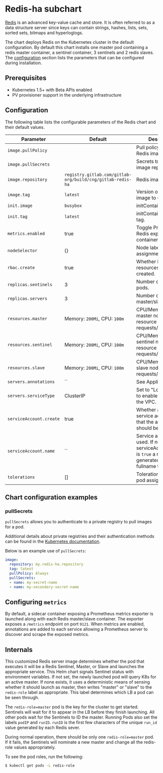 # Redis-ha subchart

[Redis](http://redis.io/) is an advanced key-value cache and store. It is often referred
to as a data structure server since keys can contain strings, hashes, lists, sets,
sorted sets, bitmaps and hyperloglogs.

The chart deploys Redis on the Kubernetes cluster in the default configuration. By
default this chart installs one master pod containing a redis master container, a
sentinel container, 3 sentinels and 2 redis slaves. The [configuration](#configuration)
section lists the parameters that can be configured during installation.

## Prerequisites

- Kubernetes 1.5+ with Beta APIs enabled
- PV provisioner support in the underlying infrastructure

## Configuration

The following table lists the configurable parameters of the Redis chart and their
default values.

| Parameter               | Default                      | Description |
| ----------------------- | ---------------------------- | ----------- |
| `image.pullPolicy`      |                              | Pull policy for the Redis image.                       |
| `image.pullSecrets`     |                              | Secrets to use for image repository.                   |
| `image.repository`      | `registry.gitlab.com/gitlab-org/build/cng/gitlab-redis-ha`| Redis image.              |
| `image.tag`             | `latest`                     | Version of the Redis image to use.                     |
| `init.image`            | `busybox`                    | initContainer image.                                   |
| `init.tag  `            | `latest`                     | initContainer image tag.                               |
| `metrics.enabled`       | true                         | Toggle Prometheus Redis exporter sidecar container.    |
| `nodeSelector`          | {}                           | Node labels for pod assignment.                        |
| `rbac.create`           | true                         | Whether RBAC resources should be created.              |
| `replicas.sentinels`    | 3                            | Number of sentinel pods.                               |
| `replicas.servers`      | 3                            | Number of redis master/slave pods.                     |
| `resources.master`      | Memory: `200Mi`, CPU: `100m` | CPU/Memory for master nodes resource requests/limits.  |
| `resources.sentinel`    | Memory: `200Mi`, CPU: `100m` | CPU/Memory for sentinel node resource requests/limits. |
| `resources.slave`       | Memory: `200Mi`, CPU: `100m` | CPU/Memory for slave nodes  resource requests/limits.  |
| `servers.annotations`   | ``                           | See Appliance mode.                                    |
| `servers.serviceType`   | ClusterIP                    | Set to "LoadBalancer" to enable access from the VPC.   |
| `serviceAccount.create` | true                         | Whether a new service account name that the agent will use should be created. |
| `serviceAccount.name`   | ``                           | Service account to be used. If not set and serviceAccount.create is `true` a name is generated using the fullname template. |
| `tolerations`           | []                           | Toleration labels for pod assignment.                  |

## Chart configuration examples

### pullSecrets

`pullSecrets` allows you to authenticate to a private registry to pull images for a pod.

Additional details about private registries and their authentication methods can be
found in the [Kubernetes documentation](https://kubernetes.io/docs/concepts/containers/images/#specifying-imagepullsecrets-on-a-pod).

Below is an example use of `pullSecrets`:

```YAML
image:
  repository: my.redis-ha.repository
  tag: latest
  pullPolicy: Always
  pullSecrets:
  - name: my-secret-name
  - name: my-secondary-secret-name
```

## Configuring `metrics`

By default, a sidecar container exposing a Prometheus metrics exporter is launched
along with each Redis master/slave container. The exporter exposes a `/metrics` endpoint
on port `9121`. When metrics are enabled, annotations are added to each service allowing
a Prometheus server to discover and scrape the exposed metrics.

## Internals

This customized Redis server image determines whether the pod that executes it will
be a Redis Sentinel, Master, or Slave and launches the appropriate service. This Helm
chart signals Sentinel status with environment variables. If not set, the newly launched
pod will query K8s for an active master. If none exists, it uses a deterministic means
of sensing whether it should launch as master, then writes "master" or "slave" to the
`redis-role` label as appropriate. This label determines which LB a pod can be seen
through.

The `redis-role=master` pod is the key for the cluster to get started. Sentinels will
wait for it to appear in the LB before they finish launching. All other pods wait for
the Sentinels to ID the master. Running Pods also set the labels `podIP` and `runID`.
`runID` is the first few characters of the unique `run_id` value generated by each
Redis sever.

During normal operation, there should be only one `redis-role=master` pod. If it fails,
the Sentinels will nominate a new master and change all the redis-role values appropriately.

To see the pod roles, run the following:

```bash
$ kubectl get pods -L redis-role
```
